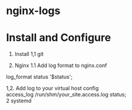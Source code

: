 # nginx-logs <br>
# Install and Configure <br>

1. Install 
1,1 git 


1. Nginx 
1.1 Add log format to nginx.conf  <br>

log_format  status  '$status'; <br>

1,2. Add log to your virtual host config <br>
access_log  /run/shm/your_site.access.log status;
<br>
2 systemd <br>




